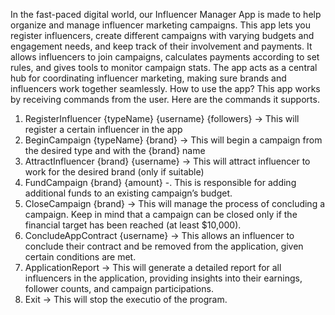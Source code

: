 In the fast-paced digital world, our Influencer Manager App is made to help organize and manage influencer marketing campaigns. 
This app lets you register influencers, create different campaigns with varying budgets and engagement needs, and keep track of their involvement and payments. 
It allows influencers to join campaigns, calculates payments according to set rules, and gives tools to monitor campaign stats. 
The app acts as a central hub for coordinating influencer marketing, making sure brands and influencers work together seamlessly.
How to use the app?
This app works by receiving commands from the user. Here are the commands it supports.
1. RegisterInfluencer {typeName} {username} {followers} -> This will register a certain influencer in the app
2. BeginCampaign {typeName} {brand} -> This will begin a campaign from the desired type and with the {brand} name
3. AttractInfluencer {brand} {username} -> This will attract influencer to work for the desired brand (only if suitable)
4. FundCampaign {brand} {amount} -. This is responsible for adding additional funds to an existing campaign’s budget.
5. CloseCampaign {brand} -> This will manage the process of concluding a campaign. Keep in mind that a campaign can be closed only if the financial target has been reached (at least $10,000).
6. ConcludeAppContract {username} -> This allows an influencer to conclude their contract and be removed from the application, given certain conditions are met.
7. ApplicationReport -> This will generate a detailed report for all influencers in the application, providing insights into their earnings, follower counts, and campaign participations.
8. Exit -> This will stop the executio of the program.

















